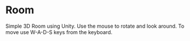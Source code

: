 # Room
Simple 3D Room using Unity. 
Use the mouse to rotate and look around.
To move use W-A-D-S keys from the keyboard.
